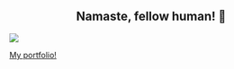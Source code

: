<h2 align="center"> Namaste, fellow human! 🙏 </h2>

![](https://komarev.com/ghpvc/?username=gaxrai)

<p>
    <a href="http://ganeshrai.com/" target="_blank">My portfolio!</a>
</p>

<!--
**gaxrai/gaxrai** is a ✨ _special_ ✨ repository because its `README.md` (this file) appears on your GitHub profile.

Here are some ideas to get you started:

- 🔭 I’m currently working on ...
- 🌱 I’m currently learning ...
- 👯 I’m looking to collaborate on ...
- 🤔 I’m looking for help with ...
- 💬 Ask me about ...
- 📫 How to reach me: ...
- 😄 Pronouns: ...
- ⚡ Fun fact: ...
-->
